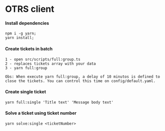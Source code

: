 # OTRS client

#### Install dependencies

```
npm i -g yarn;
yarn install;
```

#### Create tickets in batch

```
1 - open src/scripts/full:group.ts
2 - replaces tickets array with your data
3 - yarn full:group

Obs: When execute yarn full:group, a delay of 10 minutos is defined to close the tickets. You can control this time on config/default.yaml.
```

#### Create single ticket

```
yarn full:single 'Title text' 'Message body text'
```

#### Solve a ticket using ticket number

```
yarn solve:single <ticketNumber>
```
